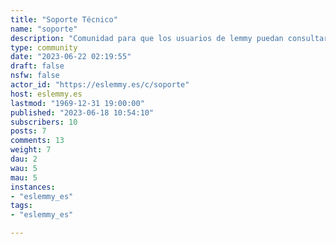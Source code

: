 ```yaml
---
title: "Soporte Técnico" 
name: "soporte"
description: "Comunidad para que los usuarios de lemmy puedan consultar en castellano como utilizar las funciones que ofrece o como personalizar su cuenta."
type: community
date: "2023-06-22 02:19:55"
draft: false
nsfw: false
actor_id: "https://eslemmy.es/c/soporte"
host: eslemmy.es
lastmod: "1969-12-31 19:00:00"
published: "2023-06-18 10:54:10"
subscribers: 10
posts: 7
comments: 13
weight: 7
dau: 2
wau: 5
mau: 5
instances:
- "eslemmy_es"
tags: 
- "eslemmy_es"

---
```

